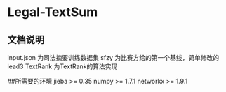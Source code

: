 # Legal-TextSum

## 文档说明
input.json 为司法摘要训练数据集
sfzy 为比赛方给的第一个基线，简单修改的lead3
TextRank 为TextRank的算法实现

##所需要的环境
jieba >= 0.35
numpy >= 1.7.1
networkx >= 1.9.1
